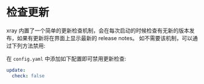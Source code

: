 # 检查更新

xray 内置了一个简单的更新检查机制，会在每次启动的时候检查有无新的版本发布，如果有更新将在界面上显示最新的 release notes。
如不需要该机制，可以通过下列方法禁用:

在 `config.yaml` 中添加如下配置即可禁用更新检查:

```yaml
update:
  check: false
```
